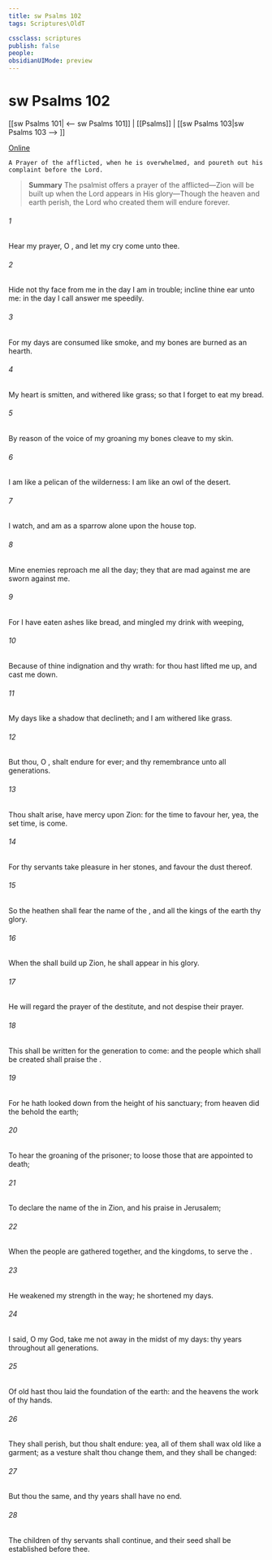```yaml
---
title: sw Psalms 102
tags: Scriptures\OldT

cssclass: scriptures
publish: false
people:
obsidianUIMode: preview
---
```


# sw Psalms 102
[[sw Psalms 101| <-- sw Psalms 101]] | [[Psalms]] | [[sw Psalms 103|sw Psalms 103 --> ]]

[Online](https://churchofjesuschrist.org/study/scriptures/ot/ps/102?lang=eng)

```
A Prayer of the afflicted, when he is overwhelmed, and poureth out his complaint before the Lord.
```

> __Summary__
The psalmist offers a prayer of the afflicted—Zion will be built up when the Lord appears in His glory—Though the heaven and earth perish, the Lord who created them will endure forever.

###### 1 
Hear my prayer, O , and let my cry come unto thee.

###### 2 
Hide not thy face from me in the day  I am in trouble; incline thine ear unto me: in the day  I call answer me speedily.

###### 3 
For my days are consumed like smoke, and my bones are burned as an hearth.

###### 4 
My heart is smitten, and withered like grass; so that I forget to eat my bread.

###### 5 
By reason of the voice of my groaning my bones cleave to my skin.

###### 6 
I am like a pelican of the wilderness: I am like an owl of the desert.

###### 7 
I watch, and am as a sparrow alone upon the house top.

###### 8 
Mine enemies reproach me all the day;  they that are mad against me are sworn against me.

###### 9 
For I have eaten ashes like bread, and mingled my drink with weeping,

###### 10 
Because of thine indignation and thy wrath: for thou hast lifted me up, and cast me down.

###### 11 
My days  like a shadow that declineth; and I am withered like grass.

###### 12 
But thou, O , shalt endure for ever; and thy remembrance unto all generations.

###### 13 
Thou shalt arise,  have mercy upon Zion: for the time to favour her, yea, the set time, is come.

###### 14 
For thy servants take pleasure in her stones, and favour the dust thereof.

###### 15 
So the heathen shall fear the name of the , and all the kings of the earth thy glory.

###### 16 
When the  shall build up Zion, he shall appear in his glory.

###### 17 
He will regard the prayer of the destitute, and not despise their prayer.

###### 18 
This shall be written for the generation to come: and the people which shall be created shall praise the .

###### 19 
For he hath looked down from the height of his sanctuary; from heaven did the  behold the earth;

###### 20 
To hear the groaning of the prisoner; to loose those that are appointed to death;

###### 21 
To declare the name of the  in Zion, and his praise in Jerusalem;

###### 22 
When the people are gathered together, and the kingdoms, to serve the .

###### 23 
He weakened my strength in the way; he shortened my days.

###### 24 
I said, O my God, take me not away in the midst of my days: thy years  throughout all generations.

###### 25 
Of old hast thou laid the foundation of the earth: and the heavens  the work of thy hands.

###### 26 
They shall perish, but thou shalt endure: yea, all of them shall wax old like a garment; as a vesture shalt thou change them, and they shall be changed:

###### 27 
But thou  the same, and thy years shall have no end.

###### 28 
The children of thy servants shall continue, and their seed shall be established before thee.


